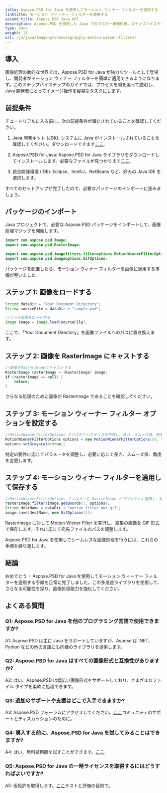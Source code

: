 ```yaml
---
title: Aspose.PSD for Java を使用してモーション ウィナー フィルターを適用する
linktitle: モーション ウィーナー フィルターを適用する
second_title: Aspose.PSD Java API
description: Aspose.PSD を使用した Java でのマスター画像処理。ステップバイステップのガイドを使用して、モーション ウィナー フィルターを簡単に適用します。
type: docs
weight: 13
url: /ja/java/image-processing/apply-motion-wiener-filters/
---
```

## 導入

画像処理の動的な世界では、Aspose.PSD for Java が強力なツールとして登場し、開発者がモーション ウィナー フィルターを簡単に適用できるようになります。このステップバイステップのガイドでは、プロセスを順を追って説明し、Java 開発者にとってイメージ操作を容易なタスクにします。

## 前提条件

チュートリアルに入る前に、次の前提条件が満たされていることを確認してください。

1.  Java 開発キット (JDK): システムに Java がインストールされていることを確認してください。ダウンロードできます[ここ](https://www.oracle.com/java/technologies/javase-downloads.html).

2. Aspose.PSD for Java: Aspose.PSD for Java ライブラリをダウンロードしてインストールします。必要なファイルが見つかります[ここ](https://releases.aspose.com/psd/java/).

3. 統合開発環境 (IDE): Eclipse、IntelliJ、NetBeans など、好みの Java IDE を選択します。

すべてのセットアップが完了したので、必要なパッケージのインポートに進みましょう。

## パッケージのインポート

Java プロジェクトで、必要な Aspose.PSD パッケージをインポートして、画像処理マジックを開始します。

```java
import com.aspose.psd.Image;
import com.aspose.psd.RasterImage;

import com.aspose.psd.imagefilters.filteroptions.MotionWienerFilterOptions;
import com.aspose.psd.imageoptions.GifOptions;
```

パッケージを配置したら、モーション ウィナー フィルターを画像に適用する準備が整いました。

## ステップ 1: 画像をロードする

```java
String dataDir = "Your Document Directory";
String sourceFile = dataDir + "sample.psd";

//ソース画像をロードする
Image image = Image.load(sourceFile);
```

ここで、「Your Document Directory」を画像ファイルへのパスに置き換えます。

## ステップ 2: 画像を RasterImage にキャストする

```java
//画像をRasterImageにキャストする
RasterImage rasterImage = (RasterImage) image;
if (rasterImage == null) {
    return;
}
```

さらなる処理のために画像が RasterImage であることを確認してください。

## ステップ 3: モーション ウィーナー フィルター オプションを設定する

```java
//MotionWienerFilterOptions クラスのインスタンスを作成し、長さ、スムーズ値、角度を設定します。
MotionWienerFilterOptions options = new MotionWienerFilterOptions(50, 9, 90);
options.setGrayscale(true);
```

特定の要件に応じてパラメータを調整し、必要に応じて長さ、スムーズ値、角度を変更します。

## ステップ 4: モーション ウィナー フィルターを適用して保存する

```java
//MotionWienerFilterOptions フィルターを RasterImage オブジェクトに適用し、結果のイメージを保存します
rasterImage.filter(image.getBounds(), options);
String destName = dataDir + "motion_filter_out.gif";
image.save(destName, new GifOptions());
```

RasterImage に対して Motion Wiener Filter を実行し、結果の画像を GIF 形式で保存します。それに応じて宛先ファイルのパスを調整します。

Aspose.PSD for Java を使用してシームレスな画像処理を行うには、これらの手順を繰り返します。

## 結論

おめでとう！ Aspose.PSD for Java を使用してモーション ウィーナー フィルターを適用する手順を正常に完了しました。この多用途ライブラリを使用して、さらなる可能性を探り、画像処理能力を強化してください。

## よくある質問

### Q1: Aspose.PSD for Java を他のプログラミング言語で使用できますか?

A1: Aspose.PSD は主に Java をサポートしていますが、Aspose は .NET、Python などの他の言語にも同様のライブラリを提供します。

### Q2: Aspose.PSD for Java はすべての画像形式と互換性がありますか?

A2: はい、Aspose.PSD は幅広い画像形式をサポートしており、さまざまなファイル タイプを柔軟に処理できます。

### Q3: 追加のサポートや支援はどこで入手できますか?

 A3: Aspose.PSD フォーラムにアクセスしてください。[ここ](https://forum.aspose.com/c/psd/34)コミュニティのサポートとディスカッションのために。

### Q4: 購入する前に、Aspose.PSD for Java を試してみることはできますか?

 A4: はい、無料試用版を試すことができます。[ここ](https://releases.aspose.com/).

### Q5: Aspose.PSD for Java の一時ライセンスを取得するにはどうすればよいですか?

A5: 仮免許を取得します。[ここ](https://purchase.aspose.com/temporary-license/)テストと評価の目的で。